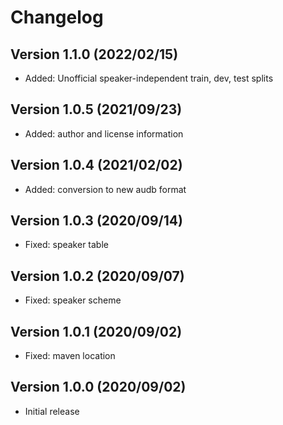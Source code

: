 Changelog
=========

Version 1.1.0 (2022/02/15)
--------------------------

* Added: Unofficial speaker-independent train, dev, test splits

Version 1.0.5 (2021/09/23)
--------------------------

* Added: author and license information

Version 1.0.4 (2021/02/02)
--------------------------

* Added: conversion to new audb format

Version 1.0.3 (2020/09/14)
--------------------------

+ Fixed: speaker table

Version 1.0.2 (2020/09/07)
--------------------------

+ Fixed: speaker scheme

Version 1.0.1 (2020/09/02)
--------------------------

+ Fixed: maven location


Version 1.0.0 (2020/09/02)
--------------------------

+ Initial release
